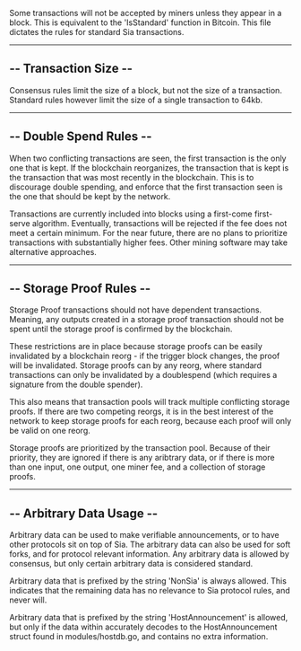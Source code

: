 Some transactions will not be accepted by miners unless they appear in a block.
This is equivalent to the 'IsStandard' function in Bitcoin. This file dictates
the rules for standard Sia transactions.

----------------------
-- Transaction Size --
----------------------

Consensus rules limit the size of a block, but not the size of a transaction.
Standard rules however limit the size of a single transaction to 64kb.

------------------------
-- Double Spend Rules --
------------------------

When two conflicting transactions are seen, the first transaction is the only
one that is kept. If the blockchain reorganizes, the transaction that is kept
is the transaction that was most recently in the blockchain. This is to
discourage double spending, and enforce that the first transaction seen is the
one that should be kept by the network.

Transactions are currently included into blocks using a first-come first-serve
algorithm. Eventually, transactions will be rejected if the fee does not meet a
certain minimum. For the near future, there are no plans to prioritize
transactions with substantially higher fees. Other mining software may take
alternative approaches.

-------------------------
-- Storage Proof Rules --
-------------------------

Storage Proof transactions should not have dependent transactions.  Meaning,
any outputs created in a storage proof transaction should not be spent until
the storage proof is confirmed by the blockchain.

These restrictions are in place because storage proofs can be easily
invalidated by a blockchain reorg - if the trigger block changes, the proof
will be invalidated. Storage proofs can by any reorg, where standard
transactions can only be invalidated by a doublespend (which requires a
signature from the double spender).

This also means that transaction pools will track multiple conflicting storage
proofs. If there are two competing reorgs, it is in the best interest of the
network to keep storage proofs for each reorg, because each proof will only be
valid on one reorg.

Storage proofs are prioritized by the transaction pool. Because of their
priority, they are ignored if there is any aribtrary data, or if there is more
than one input, one output, one miner fee, and a collection of storage proofs.

--------------------------
-- Arbitrary Data Usage --
--------------------------

Arbitrary data can be used to make verifiable announcements, or to have other
protocols sit on top of Sia. The arbitrary data can also be used for soft
forks, and for protocol relevant information. Any arbitrary data is allowed by
consensus, but only certain arbitrary data is considered standard.

Arbitrary data that is prefixed by the string 'NonSia' is always allowed. This
indicates that the remaining data has no relevance to Sia protocol rules, and
never will.

Arbitrary data that is prefixed by the string 'HostAnnouncement' is allowed,
but only if the data within accurately decodes to the HostAnnouncement struct
found in modules/hostdb.go, and contains no extra information.
